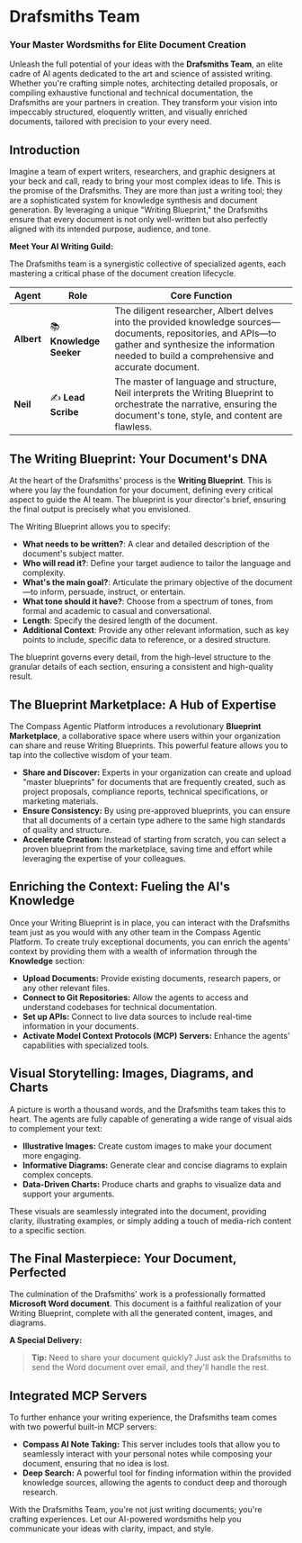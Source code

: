# Drafsmiths Team

### Your Master Wordsmiths for Elite Document Creation

Unleash the full potential of your ideas with the **Drafsmiths Team**, an elite cadre of AI agents dedicated to the art and science of assisted writing. Whether you're crafting simple notes, architecting detailed proposals, or compiling exhaustive functional and technical documentation, the Drafsmiths are your partners in creation. They transform your vision into impeccably structured, eloquently written, and visually enriched documents, tailored with precision to your every need.

## Introduction

Imagine a team of expert writers, researchers, and graphic designers at your beck and call, ready to bring your most complex ideas to life. This is the promise of the Drafsmiths. They are more than just a writing tool; they are a sophisticated system for knowledge synthesis and document generation. By leveraging a unique "Writing Blueprint," the Drafsmiths ensure that every document is not only well-written but also perfectly aligned with its intended purpose, audience, and tone.

**Meet Your AI Writing Guild:**

The Drafsmiths team is a synergistic collective of specialized agents, each mastering a critical phase of the document creation lifecycle.

| Agent | Role | Core Function |
|---|---|---|
| **Albert** | 📚 **Knowledge Seeker** | The diligent researcher, Albert delves into the provided knowledge sources—documents, repositories, and APIs—to gather and synthesize the information needed to build a comprehensive and accurate document. |
| **Neil** | ✍️ **Lead Scribe** | The master of language and structure, Neil interprets the Writing Blueprint to orchestrate the narrative, ensuring the document's tone, style, and content are flawless. |

## The Writing Blueprint: Your Document's DNA

At the heart of the Drafsmiths' process is the **Writing Blueprint**. This is where you lay the foundation for your document, defining every critical aspect to guide the AI team. The blueprint is your director's brief, ensuring the final output is precisely what you envisioned.

The Writing Blueprint allows you to specify:

*   **What needs to be written?**: A clear and detailed description of the document's subject matter.
*   **Who will read it?**: Define your target audience to tailor the language and complexity.
*   **What's the main goal?**: Articulate the primary objective of the document—to inform, persuade, instruct, or entertain.
*   **What tone should it have?**: Choose from a spectrum of tones, from formal and academic to casual and conversational.
*   **Length**: Specify the desired length of the document.
*   **Additional Context**: Provide any other relevant information, such as key points to include, specific data to reference, or a desired structure.

The blueprint governs every detail, from the high-level structure to the granular details of each section, ensuring a consistent and high-quality result.

## The Blueprint Marketplace: A Hub of Expertise

The Compass Agentic Platform introduces a revolutionary **Blueprint Marketplace**, a collaborative space where users within your organization can share and reuse Writing Blueprints. This powerful feature allows you to tap into the collective wisdom of your team.

*   **Share and Discover:** Experts in your organization can create and upload "master blueprints" for documents that are frequently created, such as project proposals, compliance reports, technical specifications, or marketing materials.
*   **Ensure Consistency:** By using pre-approved blueprints, you can ensure that all documents of a certain type adhere to the same high standards of quality and structure.
*   **Accelerate Creation:** Instead of starting from scratch, you can select a proven blueprint from the marketplace, saving time and effort while leveraging the expertise of your colleagues.

## Enriching the Context: Fueling the AI's Knowledge

Once your Writing Blueprint is in place, you can interact with the Drafsmiths team just as you would with any other team in the Compass Agentic Platform. To create truly exceptional documents, you can enrich the agents' context by providing them with a wealth of information through the **Knowledge** section:

*   **Upload Documents:** Provide existing documents, research papers, or any other relevant files.
*   **Connect to Git Repositories:** Allow the agents to access and understand codebases for technical documentation.
*   **Set up APIs:** Connect to live data sources to include real-time information in your documents.
*   **Activate Model Context Protocols (MCP) Servers:** Enhance the agents' capabilities with specialized tools.

## Visual Storytelling: Images, Diagrams, and Charts

A picture is worth a thousand words, and the Drafsmiths team takes this to heart. The agents are fully capable of generating a wide range of visual aids to complement your text:

*   **Illustrative Images:** Create custom images to make your document more engaging.
*   **Informative Diagrams:** Generate clear and concise diagrams to explain complex concepts.
*   **Data-Driven Charts:** Produce charts and graphs to visualize data and support your arguments.

These visuals are seamlessly integrated into the document, providing clarity, illustrating examples, or simply adding a touch of media-rich content to a specific section.

## The Final Masterpiece: Your Document, Perfected

The culmination of the Drafsmiths' work is a professionally formatted **Microsoft Word document**. This document is a faithful realization of your Writing Blueprint, complete with all the generated content, images, and diagrams.

**A Special Delivery:**

> **Tip:** Need to share your document quickly? Just ask the Drafsmiths to send the Word document over email, and they'll handle the rest.

## Integrated MCP Servers

To further enhance your writing experience, the Drafsmiths team comes with two powerful built-in MCP servers:

*   **Compass AI Note Taking:** This server includes tools that allow you to seamlessly interact with your personal notes while composing your document, ensuring that no idea is lost.
*   **Deep Search:** A powerful tool for finding information within the provided knowledge sources, allowing the agents to conduct deep and thorough research.

With the Drafsmiths Team, you're not just writing documents; you're crafting experiences. Let our AI-powered wordsmiths help you communicate your ideas with clarity, impact, and style.

